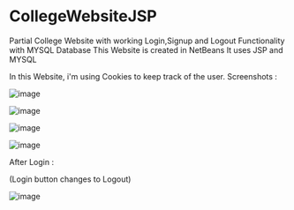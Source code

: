 # CollegeWebsiteJSP
Partial College Website with working Login,Signup and Logout Functionality with MYSQL Database
This Website is created in NetBeans 
It uses JSP and MYSQL 


In this Website, i'm using Cookies to keep track of the user.
Screenshots : 

![image](https://github.com/unofficialmohit/CollegeWebsiteJSP/assets/123811704/9965f9cc-2f3b-4316-ad3e-e62e208ffac6)

![image](https://github.com/unofficialmohit/CollegeWebsiteJSP/assets/123811704/6370fa82-23b0-4b2c-9a46-3c0e52c9317f)

![image](https://github.com/unofficialmohit/CollegeWebsiteJSP/assets/123811704/e90adac2-9d54-49d2-ac9f-800a5c45e172)

![image](https://github.com/unofficialmohit/CollegeWebsiteJSP/assets/123811704/351bd220-3dc7-4acf-b6b1-083b66e38256)


After Login :

(Login button changes to Logout)

![image](https://github.com/unofficialmohit/CollegeWebsiteJSP/assets/123811704/7604b0e2-bce9-4786-8040-299a40808e72)
